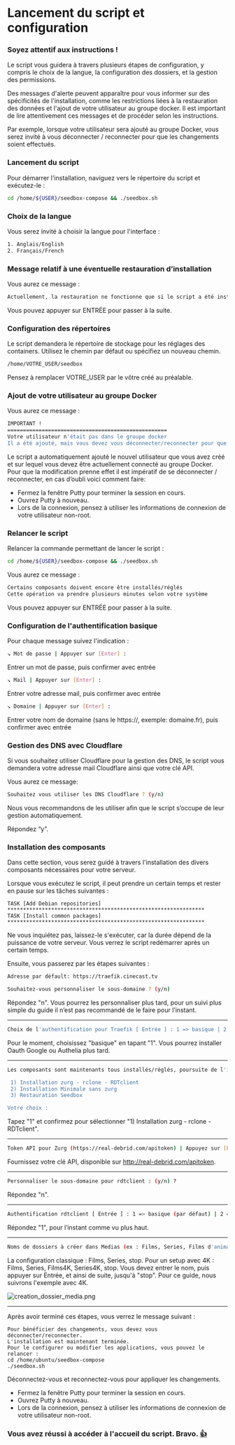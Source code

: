 # Lancement du script et configuration 

### Soyez attentif aux instructions !

Le script vous guidera à travers plusieurs étapes de configuration, y compris le choix de la langue, la configuration des dossiers, et la gestion des permissions.

Des messages d'alerte peuvent apparaître pour vous informer sur des spécificités de l'installation, comme les restrictions liées à la restauration des données et l'ajout de votre utilisateur au groupe docker. Il est important de lire attentivement ces messages et de procéder selon les instructions.

Par exemple, lorsque votre utilisateur sera ajouté au groupe Docker, vous serez invité à vous déconnecter / reconnecter pour que les changements soient effectués.

### Lancement du script

Pour démarrer l'installation, naviguez vers le répertoire du script et exécutez-le :

```bash
cd /home/${USER}/seedbox-compose && ./seedbox.sh
```

### Choix de la langue

Vous serez invité à choisir la langue pour l'interface :

```bash
1. Anglais/English
2. Français/French
```

### Message relatif à une éventuelle restauration d’installation

Vous aurez ce message :

```bash
Actuellement, la restauration ne fonctionne que si le script a été installé depuis le même répertoire que celui qui a servi à faire la sauvegarde, et a été installé sur la même destination.
```

Vous pouvez appuyer sur ENTRÉE pour passer à la suite.

### Configuration des répertoires

Le script demandera le répertoire de stockage pour les réglages des containers. Utilisez le chemin par défaut ou spécifiez un nouveau chemin.

```bash
/home/VOTRE_USER/seedbox
```

Pensez à remplacer VOTRE_USER par le vôtre créé au préalable.

### Ajout de votre utilisateur au groupe Docker

Vous aurez ce message :

```bash
IMPORTANT !
===================================================
Votre utilisateur n'était pas dans le groupe docker
Il a été ajouté, mais vous devez vous déconnecter/reconnecter pour que la suite du process puisse fonctionner
```

Le script a automatiquement ajouté le nouvel utilisateur que vous avez créé et sur lequel vous devez être actuellement connecté au groupe Docker.
Pour que la modification prenne effet il est impératif de se déconnecter / reconnecter, en cas d’oubli voici comment faire: 

- Fermez la fenêtre Putty pour terminer la session en cours.
- Ouvrez Putty à nouveau.
- Lors de la connexion, pensez à utiliser les informations de connexion de votre utilisateur non-root.

### Relancer le script

Relancer la commande permettant de lancer le script :

```bash
cd /home/${USER}/seedbox-compose && ./seedbox.sh
```

Vous aurez ce message :

```bash
Certains composants doivent encore être installés/réglés
Cette opération va prendre plusieurs minutes selon votre système
```

Vous pouvez appuyer sur ENTRÉE pour passer à la suite.

### Configuration de l'authentification basique

Pour chaque message suivez l'indication :

```bash
↘️ Mot de passe | Appuyer sur [Enter] :
```

Entrer un mot de passe, puis confirmer avec entrée

```bash
↘️ Mail | Appuyer sur [Enter] :
```

Entrer votre adresse mail, puis confirmer avec entrée

```bash
↘️ Domaine | Appuyer sur [Enter] :
```

Entrer votre nom de domaine (sans le https://, exemple: domaine.fr), puis confirmer avec entrée

### Gestion des DNS avec Cloudflare

Si vous souhaitez utiliser Cloudflare pour la gestion des DNS, le script vous demandera votre adresse mail Cloudflare ainsi que votre clé API.

Vous aurez ce message:

```bash
Souhaitez vous utiliser les DNS Cloudflare ? (y/n)
```

Nous vous recommandons de les utiliser afin que le script s’occupe de leur gestion automatiquement.

Répondez “y”.

### Installation des composants

Dans cette section, vous serez guidé à travers l'installation des divers composants nécessaires pour votre serveur.

Lorsque vous exécutez le script, il peut prendre un certain temps et rester en pause sur les tâches suivantes :

```
TASK [Add Debian repositories] ***************************************************************
TASK [Install common packages] ***************************************************************
```

Ne vous inquiétez pas, laissez-le s'exécuter, car la durée dépend de la puissance de votre serveur. Vous verrez le script redémarrer après un certain temps.

Ensuite, vous passerez par les étapes suivantes :

```bash
Adresse par défault: https://traefik.cinecast.tv

Souhaitez-vous personnaliser le sous-domaine ? (y/n)
```

Répondez "n". Vous pourrez les personnaliser plus tard, pour un suivi plus simple du guide il n’est pas recommandé de le faire pour l’instant.

---

```bash
Choix de l'authentification pour Traefik [ Entrée ] : 1 => basique | 2 => oauth | 3 => authelia
```

Pour le moment, choisissez "basique" en tapant "1". Vous pourrez installer Oauth Google ou Authelia plus tard.

---

```bash
Les composants sont maintenants tous installés/réglés, poursuite de l'installation

 1) Installation zurg - rclone - RDTclient
 2) Installation Minimale sans zurg
 3) Restauration Seedbox

Votre choix :
```

Tapez "1" et confirmez pour sélectionner "1) Installation zurg - rclone - RDTclient".

---

```bash
Token API pour Zurg (https://real-debrid.com/apitoken) | Appuyez sur [Entrée]:
```

Fournissez votre clé API, disponible sur http://real-debrid.com/apitoken.

---

```bash
Personnaliser le sous-domaine pour rdtclient : (y/n) ?
```

Répondez "n".

---

```bash
Authentification rdtclient [ Entrée ] : 1 => basique (par défaut) | 2 => oauth | 3 => authelia | 4 => aucune
```

Répondez "1", pour l’instant comme vu plus haut.

---

```bash
Noms de dossiers à créer dans Medias (ex : Films, Series, Films d'animation, etc.) | Appuyez sur [Entrée] | Tapez "stop" une fois terminé.
```

La configuration classique : Films, Series, stop.
Pour un setup avec 4K : Films, Series, Films4K, Series4K, stop.
Vous devez entrer le nom, puis appuyer sur Entrée, et ainsi de suite, jusqu'à "stop". Pour ce guide, nous suivrons l'exemple avec 4K.

![creation_dossier_media.png](https://i.imgur.com/CNsarEa.png)

---

Après avoir terminé ces étapes, vous verrez le message suivant :

```
Pour bénéficier des changements, vous devez vous déconnecter/reconnecter.
L'installation est maintenant terminée.
Pour le configurer ou modifier les applications, vous pouvez le relancer :
cd /home/ubuntu/seedbox-compose
./seedbox.sh
```

Déconnectez-vous et reconnectez-vous pour appliquer les changements.

- Fermez la fenêtre Putty pour terminer la session en cours.
- Ouvrez Putty à nouveau.
- Lors de la connexion, pensez à utiliser les informations de connexion de votre utilisateur non-root.

### Vous avez réussi à accéder à l'accueil du script. Bravo. **[👍](https://emojipedia.org/thumbs-up)**